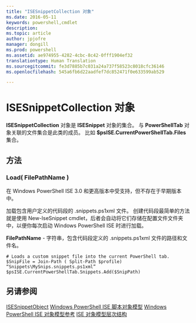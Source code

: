 ```yaml
---
title: "ISESnippetCollection 对象"
ms.date: 2016-05-11
keywords: powershell,cmdlet
description: 
ms.topic: article
author: jpjofre
manager: dongill
ms.prod: powershell
ms.assetid: ae974955-4282-4cbc-8c42-0fff1904ef32
translationtype: Human Translation
ms.sourcegitcommit: fe3d7885b7c031a24a737f58523c8018cfc36146
ms.openlocfilehash: 545a6fb6d22aadfef7dc852471f0e633599ab529

---
```


# ISESnippetCollection 对象
  **ISESnippetCollection** 对象是 **ISESnippet** 对象的集合。 与 **PowerShellTab** 对象关联的文件集合是此类的成员。 比如 **$psISE.CurrentPowerShellTab.Files** 集合。

## 方法

### Load\( FilePathName \)
  在 Windows PowerShell ISE 3.0 和更高版本中受支持，但不存在于早期版本中。 

 加载包含用户定义的代码段的 .snippets.ps1xml 文件。 创建代码段最简单的方法就是使用 New-IseSnippet cmdlet，后者会自动将它们存储在配置文件文件夹中，以便你每次启动 Windows PowerShell ISE 时进行加载。

 **FilePathName** - 字符串，包含代码段定义的 .snippets.ps1xml 文件的路径和文件名。

```
# Loads a custom snippet file into the current PowerShell tab.
$SnipFile = Join-Path ( Split-Path $profile) “Snippets\MySnips.snippets.ps1xml” $psISE.CurrentPowerShellTab.Snippets.Add($SnipPath)

```

## 另请参阅
 [ISESnippetObject](The-ISESnippetObject.md) 
 [Windows PowerShell ISE 脚本对象模型](The-Windows-PowerShell-ISE-Scripting-Object-Model.md) 
 [Windows PowerShell ISE 对象模型参考](Windows-PowerShell-ISE-Object-Model-Reference.md) 
 [ISE 对象模型层次结构](The-ISE-Object-Model-Hierarchy.md)

  



<!--HONumber=Oct16_HO1-->


